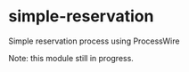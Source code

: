 simple-reservation
==================

Simple reservation process using ProcessWire

Note: this module still in progress.
